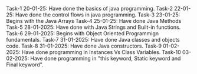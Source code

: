 Task-1 20-01-25: Have done the basics of java programming.
Task-2 22-01-25: Have done the control flows in java programming.
Task-3 23-01-25: Begins with the Java Arrays
Task-4 25-01-25: Have done Java Methods
Task-5 28-01-2025: Have done with Java Strings and Built-in functions.
Task-6 29-01-2025: Begins with Object Oriented Programmign fundamentals.
Task-7 31-01-2025: Have done Java classes and objects code.
Task-8 31-01-2025: Have done Java constructors.
Task-9 01-02-2025:  Have done programming in Instances Vs Class Variables.
Task-10 03-02-2025: Have done programming in "this keyword, Static keyword and  Final keyword".
